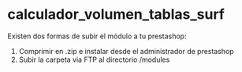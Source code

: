# calculador_volumen_tablas_surf
Existen dos formas de subir el módulo a tu prestashop:
1. Comprimir en .zip e instalar desde el administrador de prestashop
2. Subir la carpeta via FTP al directorio /modules

